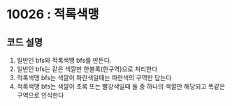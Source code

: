 # 10026 : 적록색맹
## 코드 설명

1. 일반인 bfs와 적록색맹 bfs를 만든다.
2. 일반인 bfs는 같은 색깔만 한블록(한구역)으로 처리한다
3. 적록색맹 bfs는 색깔이 파란색일때는 파란색의 구역만 담는다
4. 적록색맹 bfs는 색깔이 초록 또는 빨강색일때 둘 중 하나의 색깔만 해당되고 똑같은 구역으로 인식한다